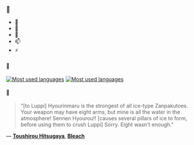 ### 👋

- 🔭
- 🌱
- 💬
- 📫
- ⚡

#### 🧏

[![Most used languages](https://github-readme-stats-aynah.vercel.app/api/top-langs/?username=aynh&theme=solarized-dark&langs_count=6&layout=compact&hide_title=true)](https://github.com/anuraghazra/github-readme-stats#gh-dark-mode-only)
[![Most used languages](https://github-readme-stats-aynah.vercel.app/api/top-langs/?username=aynh&theme=solarized-light&langs_count=6&layout=compact&hide_title=true)](https://github.com/anuraghazra/github-readme-stats#gh-light-mode-only)

#### 💬

> "[to Luppi] Hyourinmaru is the strongest of all ice-type Zanpakutoes. Your weapon may have eight arms, but mine is all the water in the atmosphere! Sennen Hyourou!! [causes several pillars of ice to form, before using them to crush Luppi] Sorry. Eight wasn't enough."

&mdash; [**Toushirou Hitsugaya**](https://myanimelist.net/character.php?q=Toushirou%20Hitsugaya&cat=character), [**Bleach**](https://myanimelist.net/search/all?q=Bleach&cat=all)
